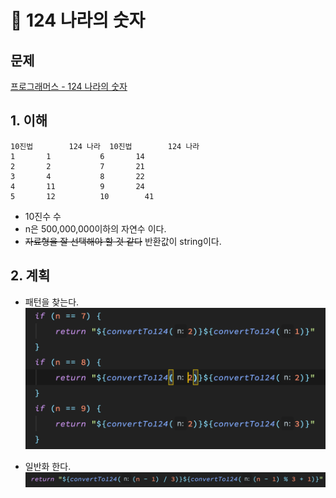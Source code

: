 # 🏰 124 나라의 숫자
## 문제 
[프로그래머스 - 124 나라의 숫자](https://programmers.co.kr/learn/courses/30/lessons/12899)
## 1. 이해 
    10진법	    124 나라	10진법	    124 나라
    1	    1	        6	    14
    2	    2	        7	    21
    3	    4	        8	    22
    4	    11	        9	    24
    5	    12          10        41
- 10진수 수 
- n은 500,000,000이하의 자연수 이다.
- ~~자료형을 잘 선택해야 할 것 같다~~ 반환값이 string이다.

## 2. 계획 
- 패턴을 찾는다.  
 ![](../../image/numberOf124(1).png)
    
- 일반화 한다.  
 ![](../../image/numberOf124(2).png)

